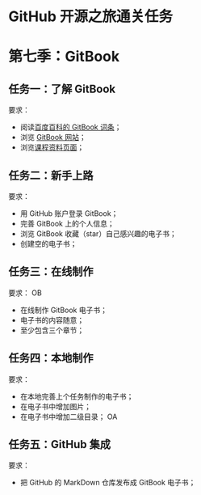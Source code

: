# GitHub 开源之旅通关任务

# 第七季：GitBook

## 任务一：了解 GitBook

要求：
- 阅读[百度百科的 GitBook 词条][baidu_GitBook]；  
- 浏览 [GitBook 网站]；  
- 浏览[课程资料页面](README.md#第七季gitbook)；  

## 任务二：新手上路

要求：
- 用 GitHub 账户登录 GitBook；
- 完善 GitBook 上的个人信息；
- 浏览 GitBook 收藏（star）自己感兴趣的电子书；
- 创建空的电子书；

## 任务三：在线制作

要求：  OB
- 在线制作 GitBook 电子书；  
- 电子书的内容随意；  
- 至少包含三个章节；  

## 任务四：本地制作

要求：
- 在本地完善上个任务制作的电子书；  
- 在电子书中增加图片；  
- 在电子书中增加二级目录；  OA

## 任务五：GitHub 集成

要求：
- 把 GitHub 的 MarkDown 仓库发布成 GitBook 电子书；  


<!-- 本页面的一些链接 -->
[baidu_GitBook]: http://baike.baidu.com/link?url=DVM15T-4RudvBT7SpQKK3YV-i07eEtju8r-5saTJCph81M_dqFxJ-_QSmoHkd4T0v2TIhyRHfV5G49TpQlM9vg1ejgHVdsGs3p5TGsfZojq
[GitBook 网站]: https://www.gitbook.com/
